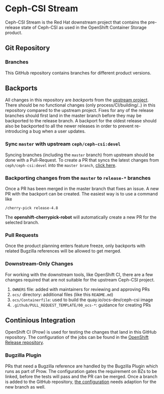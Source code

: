 # Ceph-CSI Stream

Ceph-CSI Stream is the Red Hat downstream project that contains the pre-release
state of Ceph-CSI as used in the OpenShift Container Storage product.

## Git Repository

### Branches

This GitHub repository contains branches for different product versions.

## Backports

All changes in this repository are *backports* from the [upstream
project][upstream-ceph-csi]. There should be no functional changes (only
process/CI/building/..) in this repository compared to the upstream project.
Fixes for any of the release branches should first land in the master branch
before they may be backported to the release branch. A backport for the oldest
release should also be backported to all the newer releases in order to prevent
re-introducing a bug when a user updates.

### Sync `master` with upstream `ceph/ceph-csi:devel`

Syncing branches (including the `master` branch) from upstream should be done
with a Pull-Request. To create a PR that syncs the latest changes from
`ceph/ceph-csi:devel` into the `master branch`, [click here][sync-pr].

### Backporting changes from the `master` to `release-*` branches

Once a PR has been merged in the master branch that fixes an issue. A new PR
with the backport can be created. The easiest way is to use a command like

```
/cherry-pick release-4.8
```

The **openshift-cherrypick-robot** will automatically create a new PR for the
selected branch.

### Pull Requests

Once the product planning enters feature freeze, only backports with related
Bugzilla references will be allowed to get merged.

### Downstream-Only Changes

For working with the downstream tools, like OpenShift CI, there are a few
changes required that are not suitable for the upstream Ceph-CSI project.

1. `OWNERS` file: added with maintainers for reviewing and approving PRs
1. `ocs/` directory: additional files (like this `README.md`)
1. `ocs/Containerfile`: used to build the quay.io/ocs-dev/ceph-csi image
1. `.github/PULL_REQUEST_TEMPLATE/00_ocs-*`: guidance for creating PRs

## Continious Integration

OpenShift CI (Prow) is used for testing the changes that land in this GitHub
repository. The configuration of the jobs can be found in the [OpenShift
Release repository][ocp-release].

### Bugzilla Plugin

PRs that need a Bugzilla reference are handled by the Bugzilla Plugin which
runs as part of Prow. The configuration gates the requirement on BZs to be
linked, before the tests will pass and the PR can be merged. Once a branch is
added to the GitHub repository, [the configuration][bz-config] needs adaption
for the new branch as well.

[upstream-ceph-csi]: https://github.com/ceph/ceph-csi
[sync-pr]: https://github.com/openshift/ceph-csi/compare/master...ceph:devel
[ocp-release]: https://github.com/openshift/release/tree/master/ci-operator/config/openshift/ceph-csi
[bz-config]: https://github.com/openshift/release/blob/master/core-services/prow/02_config/_plugins.yaml
